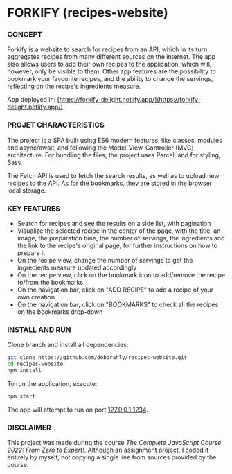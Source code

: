 # FORKIFY (recipes-website)

### CONCEPT
Forkify is a website to search for recipes from an API, which in its turn aggregates recipes from many different sources on the internet. The app also allows users to add their own recipes to the application, which will, however, only be visible to them. Other app features are the possibility to bookmark your favourite recipes, and the ability to change the servings, reflecting on the recipe's ingredients measure.

App deployed in: [https://forkify-delight.netlify.app/](https://forkify-delight.netlify.app/)

### PROJET CHARACTERISTICS 
The project is a SPA built using ES6 modern features, like classes, modules and async/await, and following the Model-View-Controller (MVC) architecture. For bundling the files, the project uses Parcel, and for styling, Sass.

The Fetch API is used to fetch the search results, as well as to upload new recipes to the API. As for the bookmarks, they are stored in the browser local storage.  

### KEY FEATURES
- Search for recipes and see the results on a side list, with pagination
- Visualize the selected recipe in the center of the page, with the title, an image, the preparation time, the number of servings, the ingredients and the link to the recipe's original page, for further instructions on how to prepare it
- On the recipe view, change the number of servings to get the ingredients measure updated accordingly
- On the recipe view, click on the bookmark icon to add/remove the recipe to/from the bookmarks
- On the navigation bar, click on "ADD RECIPE" to add a recipe of your own creation
- On the navigation bar, click on "BOOKMARKS" to check all the recipes on the bookmarks drop-down

### INSTALL AND RUN
Clone branch and install all dependencies:

```bash
git clone https://github.com/deborahly/recipes-website.git
cd recipes-website
npm install
```

To run the application, execute:

```bash
npm start
```
The app will attempt to run on port [127.0.0.1:1234](http://127.0.0.1:1234/).

### DISCLAIMER
This project was made during the course *The Complete JavaScript Course 2022: From Zero to Expert!*. Although an assignment project, I coded it entirely by myself, not copying a single line from sources provided by the course.
